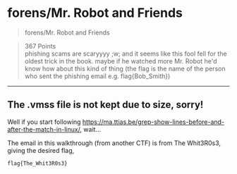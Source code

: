 # forens/Mr. Robot and Friends

>forens/Mr. Robot and Friends

>367 Points\
>phishing scams are scaryyyy ;w; and it seems like this fool fell for the oldest trick in the book. maybe if he watched more Mr. Robot he'd know how about this kind of thing (the flag is the name of the person who sent the phishing email e.g. flag{Bob_Smith})

***

## The .vmss file is not kept due to size, sorry!

Well if you start following https://ma.ttias.be/grep-show-lines-before-and-after-the-match-in-linux/, wait...

The email in this walkthrough (from another CTF) is from The Whit3R0s3, giving the desired flag,

```
flag{The_Whit3R0s3}
```
